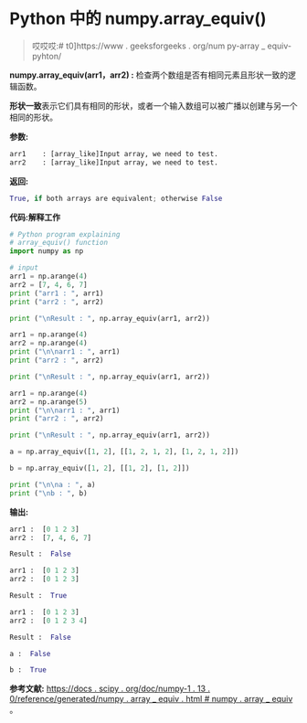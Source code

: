 # Python 中的 numpy.array_equiv()

> 哎哎哎:# t0]https://www . geeksforgeeks . org/num py-array _ equiv-pyhton/

**numpy.array_equiv(arr1，arr2) :** 检查两个数组是否有相同元素且形状一致的逻辑函数。

**形状一致**表示它们具有相同的形状，或者一个输入数组可以被广播以创建与另一个相同的形状。

**参数:**

```py
arr1    : [array_like]Input array, we need to test.
arr2    : [array_like]Input array, we need to test.

```

**返回:**

```py
True, if both arrays are equivalent; otherwise False

```

**代码:解释工作**

```py
# Python program explaining
# array_equiv() function
import numpy as np

# input
arr1 = np.arange(4)
arr2 = [7, 4, 6, 7]
print ("arr1 : ", arr1)
print ("arr2 : ", arr2)

print ("\nResult : ", np.array_equiv(arr1, arr2))

arr1 = np.arange(4)
arr2 = np.arange(4)
print ("\n\narr1 : ", arr1)
print ("arr2 : ", arr2)

print ("\nResult : ", np.array_equiv(arr1, arr2))

arr1 = np.arange(4)
arr2 = np.arange(5)
print ("\n\narr1 : ", arr1)
print ("arr2 : ", arr2)

print ("\nResult : ", np.array_equiv(arr1, arr2))

a = np.array_equiv([1, 2], [[1, 2, 1, 2], [1, 2, 1, 2]])

b = np.array_equiv([1, 2], [[1, 2], [1, 2]])

print ("\n\na : ", a)
print ("\nb : ", b)
```

**输出:**

```py
arr1 :  [0 1 2 3]
arr2 :  [7, 4, 6, 7]

Result :  False

arr1 :  [0 1 2 3]
arr2 :  [0 1 2 3]

Result :  True

arr1 :  [0 1 2 3]
arr2 :  [0 1 2 3 4]

Result :  False

a :  False

b :  True

```

**参考文献:**
[https://docs . scipy . org/doc/numpy-1 . 13 . 0/reference/generated/numpy . array _ equiv . html # numpy . array _ equiv](https://docs.scipy.org/doc/numpy-1.13.0/reference/generated/numpy.array_equiv.html#numpy.array_equiv)
。